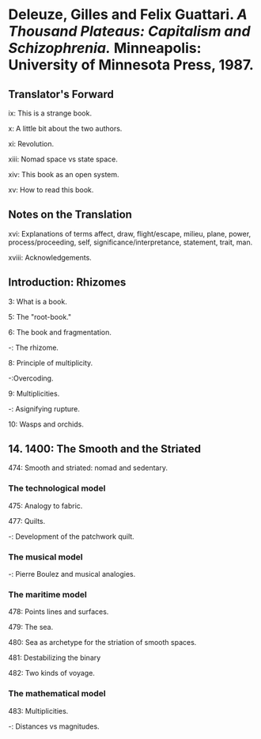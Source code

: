 # Deleuze, Gilles and Felix Guattari. *A Thousand Plateaus: Capitalism and Schizophrenia.* Minneapolis: University of Minnesota Press, 1987.  

## Translator's Forward

ix: This is a strange book.  

x: A little bit about the two authors.  

xi: Revolution.  

xiii: Nomad space vs state space.  

xiv: This book as an open system.  

xv: How to read this book.  

## Notes on the Translation

xvi: Explanations of terms affect, draw, flight/escape, milieu, plane, power, process/proceeding, self, significance/interpretance, statement, trait, man.  

xviii: Acknowledgements.  

## Introduction: Rhizomes  

3: What is a book.  

5: The "root-book."  

6: The book and fragmentation.   

-: The rhizome.  

8: Principle of multiplicity.  

-:Overcoding.  

9: Multiplicities.  

-: Asignifying rupture.  

10: Wasps and orchids.  

## 14. 1400: The Smooth and the Striated  

474: Smooth and striated: nomad and sedentary.  

### The technological model  

475: Analogy to fabric.  

477: Quilts.  

-: Development of the patchwork quilt.  

### The musical model  

-: Pierre Boulez and musical analogies.  

### The maritime model  

478: Points lines and surfaces.  

479: The sea.  

480: Sea as archetype for the striation of smooth spaces.  

481: Destabilizing the binary  

482: Two kinds of voyage.  

### The mathematical model  

483: Multiplicities.  

-: Distances vs magnitudes.  
